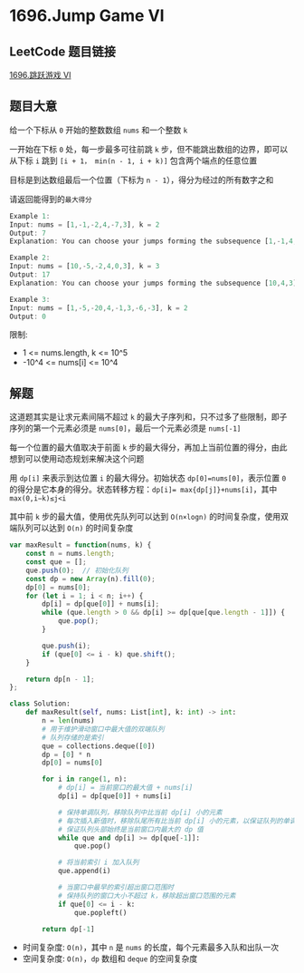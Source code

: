 # 1696.Jump Game VI

## LeetCode 题目链接

[1696.跳跃游戏 VI](https://leetcode.cn/problems/jump-game-vi/)

## 题目大意

给一个下标从 `0` 开始的整数数组 `nums` 和一个整数 `k`

一开始在下标 `0` 处，每一步最多可往前跳 `k` 步，但不能跳出数组的边界，即可以从下标 `i` 跳到 `[i + 1， min(n - 1, i + k)]` 包含两个端点的任意位置

目标是到达数组最后一个位置（下标为 `n - 1`），得分为经过的所有数字之和

请返回能得到的`最大得分`

```js
Example 1:
Input: nums = [1,-1,-2,4,-7,3], k = 2
Output: 7
Explanation: You can choose your jumps forming the subsequence [1,-1,4,3] (underlined above). The sum is 7.

Example 2:
Input: nums = [10,-5,-2,4,0,3], k = 3
Output: 17
Explanation: You can choose your jumps forming the subsequence [10,4,3] (underlined above). The sum is 17.

Example 3:
Input: nums = [1,-5,-20,4,-1,3,-6,-3], k = 2
Output: 0
```

限制:
- 1 <= nums.length, k <= 10^5
- -10^4 <= nums[i] <= 10^4

## 解题

这道题其实是让求元素间隔不超过 `k` 的最大子序列和，只不过多了些限制，即子序列的第一个元素必须是 `nums[0]`，最后一个元素必须是 `nums[-1]`

每一个位置的最大值取决于前面 `k` 步的最大得分，再加上当前位置的得分，由此想到可以使用动态规划来解决这个问题

用 `dp[i]` 来表示到达位置 `i` 的最大得分。初始状态 `dp[0]=nums[0]`，表示位置 `0` 的得分是它本身的得分。状态转移方程：`dp[i]= max{dp[j]}+nums[i]`，其中 `max(0,i−k)≤j<i`

其中前 `k` 步的最大值，使用优先队列可以达到 `O(n×logn)` 的时间复杂度，使用双端队列可以达到 `O(n)` 的时间复杂度

```js
var maxResult = function(nums, k) {
    const n = nums.length;
    const que = []; 
    que.push(0);  // 初始化队列
    const dp = new Array(n).fill(0);
    dp[0] = nums[0];
    for (let i = 1; i < n; i++) {
        dp[i] = dp[que[0]] + nums[i];
        while (que.length > 0 && dp[i] >= dp[que[que.length - 1]]) {
            que.pop();
        }

        que.push(i);
        if (que[0] <= i - k) que.shift();
    }

    return dp[n - 1];
};
```
```python
class Solution:
    def maxResult(self, nums: List[int], k: int) -> int:
        n = len(nums)
        # 用于维护滑动窗口中最大值的双端队列
        # 队列存储的是索引
        que = collections.deque([0])  
        dp = [0] * n
        dp[0] = nums[0]

        for i in range(1, n):
            # dp[i] = 当前窗口的最大值 + nums[i]
            dp[i] = dp[que[0]] + nums[i]

            # 保持单调队列，移除队列中比当前 dp[i] 小的元素
            # 每次插入新值时，移除队尾所有比当前 dp[i] 小的元素，以保证队列的单调递减性
            # 保证队列头部始终是当前窗口内最大的 dp 值
            while que and dp[i] >= dp[que[-1]]:
                que.pop()

            # 将当前索引 i 加入队列
            que.append(i)

            # 当窗口中最早的索引超出窗口范围时
            # 保持队列的窗口大小不超过 k，移除超出窗口范围的元素
            if que[0] <= i - k:
                que.popleft()

        return dp[-1]
```

- 时间复杂度: `O(n)`，其中 `n` 是 `nums` 的长度，每个元素最多入队和出队一次
- 空间复杂度: `O(n)`，`dp` 数组和 `deque` 的空间复杂度